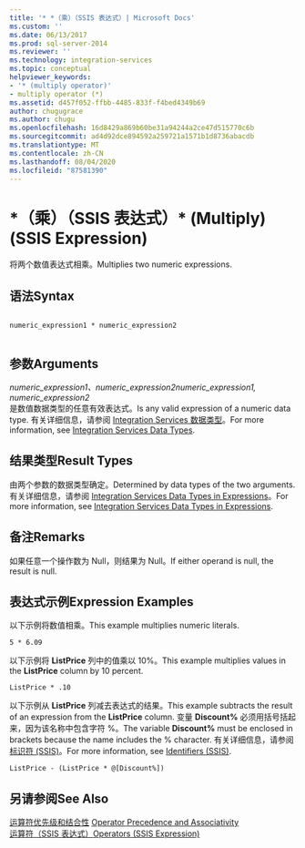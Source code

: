 ```yaml
---
title: '* *（乘）（SSIS 表达式）| Microsoft Docs'
ms.custom: ''
ms.date: 06/13/2017
ms.prod: sql-server-2014
ms.reviewer: ''
ms.technology: integration-services
ms.topic: conceptual
helpviewer_keywords:
- '* (multiply operator)'
- multiply operator (*)
ms.assetid: d457f052-ffbb-4485-833f-f4bed4349b69
author: chugugrace
ms.author: chugu
ms.openlocfilehash: 16d8429a869b60be31a94244a2ce47d515770c6b
ms.sourcegitcommit: ad4d92dce894592a259721a1571b1d8736abacdb
ms.translationtype: MT
ms.contentlocale: zh-CN
ms.lasthandoff: 08/04/2020
ms.locfileid: "87581390"
---
```

# <a name="-multiply-ssis-expression"></a><span data-ttu-id="f249f-102">\*（乘）（SSIS 表达式）</span><span class="sxs-lookup"><span data-stu-id="f249f-102">\* (Multiply) (SSIS Expression)</span></span>
  <span data-ttu-id="f249f-103">将两个数值表达式相乘。</span><span class="sxs-lookup"><span data-stu-id="f249f-103">Multiplies two numeric expressions.</span></span>  
  
## <a name="syntax"></a><span data-ttu-id="f249f-104">语法</span><span class="sxs-lookup"><span data-stu-id="f249f-104">Syntax</span></span>  
  
```  
  
numeric_expression1 * numeric_expression2  
  
```  
  
## <a name="arguments"></a><span data-ttu-id="f249f-105">参数</span><span class="sxs-lookup"><span data-stu-id="f249f-105">Arguments</span></span>  
 <span data-ttu-id="f249f-106">*numeric_expression1、numeric_expression2*</span><span class="sxs-lookup"><span data-stu-id="f249f-106">*numeric_expression1, numeric_expression2*</span></span>  
 <span data-ttu-id="f249f-107">是数值数据类型的任意有效表达式。</span><span class="sxs-lookup"><span data-stu-id="f249f-107">Is any valid expression of a numeric data type.</span></span> <span data-ttu-id="f249f-108">有关详细信息，请参阅 [Integration Services 数据类型](../data-flow/integration-services-data-types.md)。</span><span class="sxs-lookup"><span data-stu-id="f249f-108">For more information, see [Integration Services Data Types](../data-flow/integration-services-data-types.md).</span></span>  
  
## <a name="result-types"></a><span data-ttu-id="f249f-109">结果类型</span><span class="sxs-lookup"><span data-stu-id="f249f-109">Result Types</span></span>  
 <span data-ttu-id="f249f-110">由两个参数的数据类型确定。</span><span class="sxs-lookup"><span data-stu-id="f249f-110">Determined by data types of the two arguments.</span></span> <span data-ttu-id="f249f-111">有关详细信息，请参阅 [Integration Services Data Types in Expressions](integration-services-data-types-in-expressions.md)。</span><span class="sxs-lookup"><span data-stu-id="f249f-111">For more information, see [Integration Services Data Types in Expressions](integration-services-data-types-in-expressions.md).</span></span>  
  
## <a name="remarks"></a><span data-ttu-id="f249f-112">备注</span><span class="sxs-lookup"><span data-stu-id="f249f-112">Remarks</span></span>  
 <span data-ttu-id="f249f-113">如果任意一个操作数为 Null，则结果为 Null。</span><span class="sxs-lookup"><span data-stu-id="f249f-113">If either operand is null, the result is null.</span></span>  
  
## <a name="expression-examples"></a><span data-ttu-id="f249f-114">表达式示例</span><span class="sxs-lookup"><span data-stu-id="f249f-114">Expression Examples</span></span>  
 <span data-ttu-id="f249f-115">以下示例将数值相乘。</span><span class="sxs-lookup"><span data-stu-id="f249f-115">This example multiplies numeric literals.</span></span>  
  
```  
5 * 6.09  
```  
  
 <span data-ttu-id="f249f-116">以下示例将 **ListPrice** 列中的值乘以 10%。</span><span class="sxs-lookup"><span data-stu-id="f249f-116">This example multiplies values in the **ListPrice** column by 10 percent.</span></span>  
  
```  
ListPrice * .10  
```  
  
 <span data-ttu-id="f249f-117">以下示例从 **ListPrice** 列减去表达式的结果。</span><span class="sxs-lookup"><span data-stu-id="f249f-117">This example subtracts the result of an expression from the **ListPrice** column.</span></span> <span data-ttu-id="f249f-118">变量 **Discount%** 必须用括号括起来，因为该名称中包含字符 %。</span><span class="sxs-lookup"><span data-stu-id="f249f-118">The variable **Discount%** must be enclosed in brackets because the name includes the % character.</span></span> <span data-ttu-id="f249f-119">有关详细信息，请参阅[标识符 (SSIS)](identifiers-ssis.md)。</span><span class="sxs-lookup"><span data-stu-id="f249f-119">For more information, see [Identifiers &#40;SSIS&#41;](identifiers-ssis.md).</span></span>  
  
```  
ListPrice - (ListPrice * @[Discount%])  
```  
  
## <a name="see-also"></a><span data-ttu-id="f249f-120">另请参阅</span><span class="sxs-lookup"><span data-stu-id="f249f-120">See Also</span></span>  
 <span data-ttu-id="f249f-121">[运算符优先级和结合性](operator-precedence-and-associativity.md) </span><span class="sxs-lookup"><span data-stu-id="f249f-121">[Operator Precedence and Associativity](operator-precedence-and-associativity.md) </span></span>  
 [<span data-ttu-id="f249f-122">运算符（SSIS 表达式）</span><span class="sxs-lookup"><span data-stu-id="f249f-122">Operators &#40;SSIS Expression&#41;</span></span>](operators-ssis-expression.md)  
  
  

